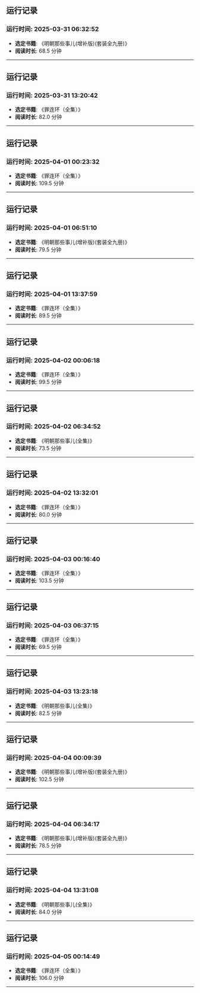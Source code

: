 ## 运行记录
### 运行时间: 2025-03-31 06:32:52
- **选定书籍**: 《明朝那些事儿(增补版)(套装全九册)》
- **阅读时长**: 68.5 分钟
------------------------------
## 运行记录
### 运行时间: 2025-03-31 13:20:42
- **选定书籍**: 《罪连环（全集）》
- **阅读时长**: 82.0 分钟
------------------------------
## 运行记录
### 运行时间: 2025-04-01 00:23:32
- **选定书籍**: 《罪连环（全集）》
- **阅读时长**: 109.5 分钟
------------------------------
## 运行记录
### 运行时间: 2025-04-01 06:51:10
- **选定书籍**: 《明朝那些事儿(增补版)(套装全九册)》
- **阅读时长**: 79.5 分钟
------------------------------
## 运行记录
### 运行时间: 2025-04-01 13:37:59
- **选定书籍**: 《罪连环（全集）》
- **阅读时长**: 89.5 分钟
------------------------------
## 运行记录
### 运行时间: 2025-04-02 00:06:18
- **选定书籍**: 《罪连环（全集）》
- **阅读时长**: 99.5 分钟
------------------------------
## 运行记录
### 运行时间: 2025-04-02 06:34:52
- **选定书籍**: 《明朝那些事儿(全集)》
- **阅读时长**: 73.5 分钟
------------------------------
## 运行记录
### 运行时间: 2025-04-02 13:32:01
- **选定书籍**: 《罪连环（全集）》
- **阅读时长**: 80.0 分钟
------------------------------
## 运行记录
### 运行时间: 2025-04-03 00:16:40
- **选定书籍**: 《罪连环（全集）》
- **阅读时长**: 103.5 分钟
------------------------------
## 运行记录
### 运行时间: 2025-04-03 06:37:15
- **选定书籍**: 《罪连环（全集）》
- **阅读时长**: 69.5 分钟
------------------------------
## 运行记录
### 运行时间: 2025-04-03 13:23:18
- **选定书籍**: 《明朝那些事儿(全集)》
- **阅读时长**: 82.5 分钟
------------------------------
## 运行记录
### 运行时间: 2025-04-04 00:09:39
- **选定书籍**: 《明朝那些事儿(增补版)(套装全九册)》
- **阅读时长**: 102.5 分钟
------------------------------
## 运行记录
### 运行时间: 2025-04-04 06:34:17
- **选定书籍**: 《明朝那些事儿(增补版)(套装全九册)》
- **阅读时长**: 78.5 分钟
------------------------------
## 运行记录
### 运行时间: 2025-04-04 13:31:08
- **选定书籍**: 《明朝那些事儿(全集)》
- **阅读时长**: 84.0 分钟
------------------------------
## 运行记录
### 运行时间: 2025-04-05 00:14:49
- **选定书籍**: 《罪连环（全集）》
- **阅读时长**: 106.0 分钟
------------------------------
